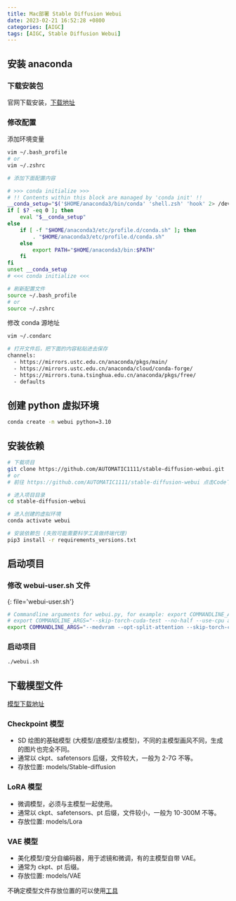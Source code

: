 ```yaml
---
title: Mac部署 Stable Diffusion Webui
date: 2023-02-21 16:52:28 +0800
categories: [AIGC]
tags: [AIGC, Stable Diffusion Webui]
---
```


## 安装 anaconda

### 下载安装包

官网下载安装，[下载地址](https://www.anaconda.com/download)

### 修改配置

添加环境变量

```bash
vim ~/.bash_profile
# or
vim ~/.zshrc

# 添加下面配置内容

# >>> conda initialize >>>
# !! Contents within this block are managed by 'conda init' !!
__conda_setup="$('$HOME/anaconda3/bin/conda' 'shell.zsh' 'hook' 2> /dev/null)"
if [ $? -eq 0 ]; then
    eval "$__conda_setup"
else
    if [ -f "$HOME/anaconda3/etc/profile.d/conda.sh" ]; then
        . "$HOME/anaconda3/etc/profile.d/conda.sh"
    else
        export PATH="$HOME/anaconda3/bin:$PATH"
    fi
fi
unset __conda_setup
# <<< conda initialize <<<

# 刷新配置文件
source ~/.bash_profile
# or
source ~/.zshrc
```

修改 conda 源地址

```bash
vim ~/.condarc

# 打开文件后，把下面的内容粘贴进去保存
channels:
  - https://mirrors.ustc.edu.cn/anaconda/pkgs/main/
  - https://mirrors.ustc.edu.cn/anaconda/cloud/conda-forge/
  - https://mirrors.tuna.tsinghua.edu.cn/anaconda/pkgs/free/
  - defaults

```

## 创建 python 虚拟环境

```bash
conda create -n webui python=3.10
```

## 安装依赖

```bash
# 下载项目
git clone https://github.com/AUTOMATIC1111/stable-diffusion-webui.git
# or
# 前往 https://github.com/AUTOMATIC1111/stable-diffusion-webui 点击Code下面的Download ZIP下载解压

# 进入项目目录
cd stable-diffusion-webui

# 进入创建的虚拟环境
conda activate webui

# 安装依赖包 (失败可能需要科学工具做终端代理)
pip3 install -r requirements_versions.txt
```

## 启动项目

### 修改 webui-user.sh 文件

{: file='webui-user.sh'}

```bash
# Commandline arguments for webui.py, for example: export COMMANDLINE_ARGS="--medvram --opt-split-attention"
# export COMMANDLINE_ARGS="--skip-torch-cuda-test --no-half --use-cpu all"
export COMMANDLINE_ARGS="--medvram --opt-split-attention --skip-torch-cuda-test --no-half"
```

### 启动项目

```bash
./webui.sh
```

## 下载模型文件

[模型下载地址](/posts/websites/)

### Checkpoint 模型

- SD 绘图的基础模型 (大模型/底模型/主模型)，不同的主模型画风不同，生成的图片也完全不同。
- 通常以 ckpt、safetensors 后缀，文件较大，一般为 2-7G 不等。
- 存放位置: models/Stable-diffusion

### LoRA 模型

- 微调模型，必须与主模型一起使用。
- 通常以 ckpt、safetensors、pt 后缀，文件较小，一般为 10-300M 不等。
- 存放位置: models/Lora

### VAE 模型

- 美化模型/变分自编码器，用于滤镜和微调，有的主模型自带 VAE。
- 通常为 ckpt、pt 后缀。
- 存放位置: models/VAE

不确定模型文件存放位置的可以使用[工具](https://spell.novelai.dev/)
